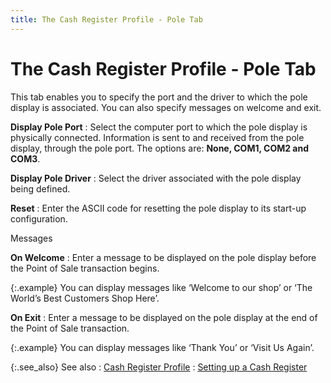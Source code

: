 ```yaml
---
title: The Cash Register Profile - Pole Tab
---
```


# The Cash Register Profile - Pole Tab


This tab enables you to specify the port and the driver to which the  pole display is associated. You can also specify messages on welcome and  exit.


**Display Pole Port**
: Select the computer port to which the pole display  is physically connected. Information is sent to and received from the  pole display, through the pole port. The options are: **None, 
 COM1, COM2 and COM3**.


**Display Pole Driver**
: Select the driver associated with the pole display  being defined.


**Reset**
: Enter the ASCII code for resetting the pole display  to its start-up configuration.


Messages


**On Welcome**
: Enter a message to be displayed on the pole display  before the Point of Sale transaction begins.


{:.example}
You can display messages like ‘Welcome to  our shop’ or  ‘The World’s Best Customers Shop Here’.


**On Exit**
: Enter a message to be displayed on the pole display  at the end of the Point of Sale transaction.


{:.example}
You can display messages like ‘Thank You’  or ‘Visit Us Again’.


{:.see_also}
See also
: [Cash  Register Profile]({{site.pos_baseurl}}/pos-setup/cash-registers/setup/profile/the_cash_register_profilepos_set_up.html)
: [Setting  up a Cash Register]({{site.pos_baseurl}}/pos-setup/cash-registers/setup/setting_up_a_cash_register_pos_set_up.html)
